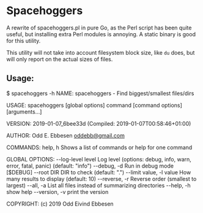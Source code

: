 # Spacehoggers

A rewrite of spacehoggers.pl in pure Go, as the Perl script has been quite useful, but installing extra Perl modules is annoying.
A static binary is good for this utility.

This utility will not take into account filesystem block size, like `du` does, but will only report on the actual sizes of files.

## Usage:

  $ spacehoggers -h
  NAME:
     spacehoggers - Find biggest/smallest files/dirs
  
  USAGE:
     spacehoggers [global options] command [command options] [arguments...]
  
  VERSION:
     2019-01-07_6bee33d (Compiled: 2019-01-07T00:58:46+01:00)
  
  AUTHOR:
     Odd E. Ebbesen <oddebb@gmail.com>
  
  COMMANDS:
       help, h  Shows a list of commands or help for one command
  
  GLOBAL OPTIONS:
     --log-level level        Log level (options: debug, info, warn, error, fatal, panic) (default: "info")
     --debug, -d              Run in debug mode [$DEBUG]
     --root DIR               DIR to check (default: ".")
     --limit value, -l value  How many results to display (default: 10)
     --reverse, -r            Reverse order (smallest to largest)
     --all, -a                List all files instead of summarizing directories
     --help, -h               show help
     --version, -v            print the version
  
  COPYRIGHT:
     (c) 2019 Odd Eivind Ebbesen
